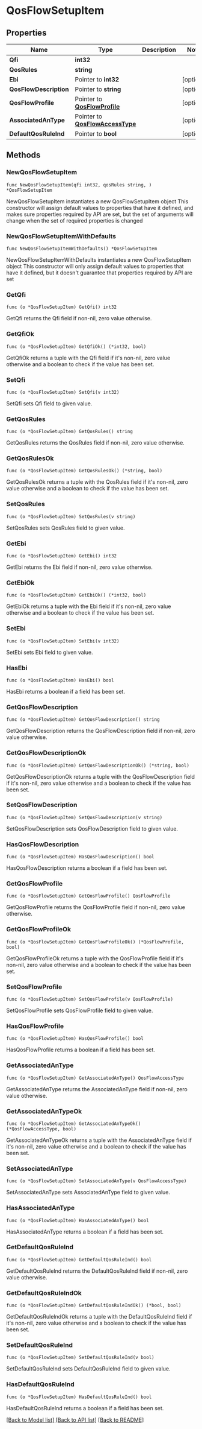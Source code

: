 # QosFlowSetupItem

## Properties

Name | Type | Description | Notes
------------ | ------------- | ------------- | -------------
**Qfi** | **int32** |  | 
**QosRules** | **string** |  | 
**Ebi** | Pointer to **int32** |  | [optional] 
**QosFlowDescription** | Pointer to **string** |  | [optional] 
**QosFlowProfile** | Pointer to [**QosFlowProfile**](QosFlowProfile.md) |  | [optional] 
**AssociatedAnType** | Pointer to [**QosFlowAccessType**](QosFlowAccessType.md) |  | [optional] 
**DefaultQosRuleInd** | Pointer to **bool** |  | [optional] 

## Methods

### NewQosFlowSetupItem

`func NewQosFlowSetupItem(qfi int32, qosRules string, ) *QosFlowSetupItem`

NewQosFlowSetupItem instantiates a new QosFlowSetupItem object
This constructor will assign default values to properties that have it defined,
and makes sure properties required by API are set, but the set of arguments
will change when the set of required properties is changed

### NewQosFlowSetupItemWithDefaults

`func NewQosFlowSetupItemWithDefaults() *QosFlowSetupItem`

NewQosFlowSetupItemWithDefaults instantiates a new QosFlowSetupItem object
This constructor will only assign default values to properties that have it defined,
but it doesn't guarantee that properties required by API are set

### GetQfi

`func (o *QosFlowSetupItem) GetQfi() int32`

GetQfi returns the Qfi field if non-nil, zero value otherwise.

### GetQfiOk

`func (o *QosFlowSetupItem) GetQfiOk() (*int32, bool)`

GetQfiOk returns a tuple with the Qfi field if it's non-nil, zero value otherwise
and a boolean to check if the value has been set.

### SetQfi

`func (o *QosFlowSetupItem) SetQfi(v int32)`

SetQfi sets Qfi field to given value.


### GetQosRules

`func (o *QosFlowSetupItem) GetQosRules() string`

GetQosRules returns the QosRules field if non-nil, zero value otherwise.

### GetQosRulesOk

`func (o *QosFlowSetupItem) GetQosRulesOk() (*string, bool)`

GetQosRulesOk returns a tuple with the QosRules field if it's non-nil, zero value otherwise
and a boolean to check if the value has been set.

### SetQosRules

`func (o *QosFlowSetupItem) SetQosRules(v string)`

SetQosRules sets QosRules field to given value.


### GetEbi

`func (o *QosFlowSetupItem) GetEbi() int32`

GetEbi returns the Ebi field if non-nil, zero value otherwise.

### GetEbiOk

`func (o *QosFlowSetupItem) GetEbiOk() (*int32, bool)`

GetEbiOk returns a tuple with the Ebi field if it's non-nil, zero value otherwise
and a boolean to check if the value has been set.

### SetEbi

`func (o *QosFlowSetupItem) SetEbi(v int32)`

SetEbi sets Ebi field to given value.

### HasEbi

`func (o *QosFlowSetupItem) HasEbi() bool`

HasEbi returns a boolean if a field has been set.

### GetQosFlowDescription

`func (o *QosFlowSetupItem) GetQosFlowDescription() string`

GetQosFlowDescription returns the QosFlowDescription field if non-nil, zero value otherwise.

### GetQosFlowDescriptionOk

`func (o *QosFlowSetupItem) GetQosFlowDescriptionOk() (*string, bool)`

GetQosFlowDescriptionOk returns a tuple with the QosFlowDescription field if it's non-nil, zero value otherwise
and a boolean to check if the value has been set.

### SetQosFlowDescription

`func (o *QosFlowSetupItem) SetQosFlowDescription(v string)`

SetQosFlowDescription sets QosFlowDescription field to given value.

### HasQosFlowDescription

`func (o *QosFlowSetupItem) HasQosFlowDescription() bool`

HasQosFlowDescription returns a boolean if a field has been set.

### GetQosFlowProfile

`func (o *QosFlowSetupItem) GetQosFlowProfile() QosFlowProfile`

GetQosFlowProfile returns the QosFlowProfile field if non-nil, zero value otherwise.

### GetQosFlowProfileOk

`func (o *QosFlowSetupItem) GetQosFlowProfileOk() (*QosFlowProfile, bool)`

GetQosFlowProfileOk returns a tuple with the QosFlowProfile field if it's non-nil, zero value otherwise
and a boolean to check if the value has been set.

### SetQosFlowProfile

`func (o *QosFlowSetupItem) SetQosFlowProfile(v QosFlowProfile)`

SetQosFlowProfile sets QosFlowProfile field to given value.

### HasQosFlowProfile

`func (o *QosFlowSetupItem) HasQosFlowProfile() bool`

HasQosFlowProfile returns a boolean if a field has been set.

### GetAssociatedAnType

`func (o *QosFlowSetupItem) GetAssociatedAnType() QosFlowAccessType`

GetAssociatedAnType returns the AssociatedAnType field if non-nil, zero value otherwise.

### GetAssociatedAnTypeOk

`func (o *QosFlowSetupItem) GetAssociatedAnTypeOk() (*QosFlowAccessType, bool)`

GetAssociatedAnTypeOk returns a tuple with the AssociatedAnType field if it's non-nil, zero value otherwise
and a boolean to check if the value has been set.

### SetAssociatedAnType

`func (o *QosFlowSetupItem) SetAssociatedAnType(v QosFlowAccessType)`

SetAssociatedAnType sets AssociatedAnType field to given value.

### HasAssociatedAnType

`func (o *QosFlowSetupItem) HasAssociatedAnType() bool`

HasAssociatedAnType returns a boolean if a field has been set.

### GetDefaultQosRuleInd

`func (o *QosFlowSetupItem) GetDefaultQosRuleInd() bool`

GetDefaultQosRuleInd returns the DefaultQosRuleInd field if non-nil, zero value otherwise.

### GetDefaultQosRuleIndOk

`func (o *QosFlowSetupItem) GetDefaultQosRuleIndOk() (*bool, bool)`

GetDefaultQosRuleIndOk returns a tuple with the DefaultQosRuleInd field if it's non-nil, zero value otherwise
and a boolean to check if the value has been set.

### SetDefaultQosRuleInd

`func (o *QosFlowSetupItem) SetDefaultQosRuleInd(v bool)`

SetDefaultQosRuleInd sets DefaultQosRuleInd field to given value.

### HasDefaultQosRuleInd

`func (o *QosFlowSetupItem) HasDefaultQosRuleInd() bool`

HasDefaultQosRuleInd returns a boolean if a field has been set.


[[Back to Model list]](../README.md#documentation-for-models) [[Back to API list]](../README.md#documentation-for-api-endpoints) [[Back to README]](../README.md)


